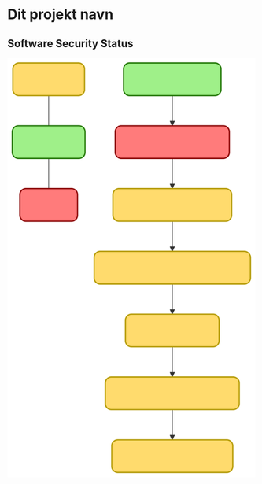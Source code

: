 # Dit projekt navn

## Software Security Status
![Software Security Touchpoints Status](docs/images/diagram.svg)

